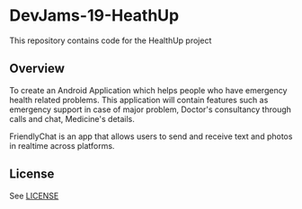 # DevJams-19-HeathUp

This repository contains code for the HealthUp project

## Overview
To create an Android Application which helps people who have emergency health related problems.
This application will contain features such as emergency support in case of major problem, Doctor's consultancy through calls and chat, Medicine's details.

FriendlyChat is an app that allows users to send and receive text and photos in realtime across platforms.

## License
See [LICENSE](LICENSE)
